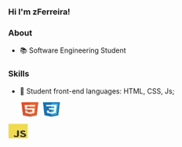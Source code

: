 ### Hi I'm zFerreira! 

### About
- 📚 Software Engineering Student

### Skills
- 🔮 Student front-end languages: HTML, CSS, Js;

  <img align="center" alt="zFerreira-HTML" height="30" width="40" src="https://raw.githubusercontent.com/devicons/devicon/master/icons/html5/html5-original.svg">
  <img align="center" alt="zFerreira-CSS" height="30" width="40" src="https://raw.githubusercontent.com/devicons/devicon/master/icons/css3/css3-original.svg">
<img align="center" alt="zFerreira-CSS" height="30" width="40" src="https://raw.githubusercontent.com/devicons/devicon/master/icons/javascript/javascript-original.svg">


<!--**zFerreira61/zFerreira61** is a ✨ _special_ ✨ repository because its `README.md` (this file) appears on your GitHub profile.

Here are some ideas to get you started:

- 🔭 I’m currently working on ...
- 🌱 I’m currently learning ...
- 👯 I’m looking to collaborate on ...
- 🤔 I’m looking for help with ...
- 💬 Ask me about ...
- 📫 How to reach me: ...
- 😄 Pronouns: ...
- ⚡ Fun fact: ...
-->
